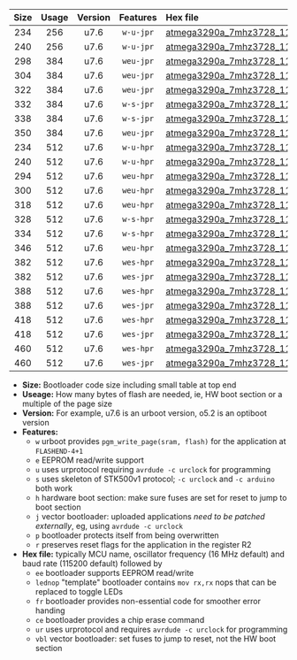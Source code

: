 |Size|Usage|Version|Features|Hex file|
|:-:|:-:|:-:|:-:|:--|
|234|256|u7.6|`w-u-jpr`|[atmega3290a_7mhz3728_115200bps_ur_vbl.hex](https://raw.githubusercontent.com/stefanrueger/urboot/main//atmega3290a_7mhz3728_115200bps_ur_vbl.hex)|
|240|256|u7.6|`w-u-jpr`|[atmega3290a_7mhz3728_115200bps_lednop_ur_vbl.hex](https://raw.githubusercontent.com/stefanrueger/urboot/main//atmega3290a_7mhz3728_115200bps_lednop_ur_vbl.hex)|
|298|384|u7.6|`weu-jpr`|[atmega3290a_7mhz3728_115200bps_ee_ur_vbl.hex](https://raw.githubusercontent.com/stefanrueger/urboot/main//atmega3290a_7mhz3728_115200bps_ee_ur_vbl.hex)|
|304|384|u7.6|`weu-jpr`|[atmega3290a_7mhz3728_115200bps_ee_lednop_ur_vbl.hex](https://raw.githubusercontent.com/stefanrueger/urboot/main//atmega3290a_7mhz3728_115200bps_ee_lednop_ur_vbl.hex)|
|322|384|u7.6|`weu-jpr`|[atmega3290a_7mhz3728_115200bps_ee_lednop_fr_ur_vbl.hex](https://raw.githubusercontent.com/stefanrueger/urboot/main//atmega3290a_7mhz3728_115200bps_ee_lednop_fr_ur_vbl.hex)|
|332|384|u7.6|`w-s-jpr`|[atmega3290a_7mhz3728_115200bps_vbl.hex](https://raw.githubusercontent.com/stefanrueger/urboot/main//atmega3290a_7mhz3728_115200bps_vbl.hex)|
|338|384|u7.6|`w-s-jpr`|[atmega3290a_7mhz3728_115200bps_lednop_vbl.hex](https://raw.githubusercontent.com/stefanrueger/urboot/main//atmega3290a_7mhz3728_115200bps_lednop_vbl.hex)|
|350|384|u7.6|`weu-jpr`|[atmega3290a_7mhz3728_115200bps_ee_lednop_fr_ce_ur_vbl.hex](https://raw.githubusercontent.com/stefanrueger/urboot/main//atmega3290a_7mhz3728_115200bps_ee_lednop_fr_ce_ur_vbl.hex)|
|234|512|u7.6|`w-u-hpr`|[atmega3290a_7mhz3728_115200bps_ur.hex](https://raw.githubusercontent.com/stefanrueger/urboot/main//atmega3290a_7mhz3728_115200bps_ur.hex)|
|240|512|u7.6|`w-u-hpr`|[atmega3290a_7mhz3728_115200bps_lednop_ur.hex](https://raw.githubusercontent.com/stefanrueger/urboot/main//atmega3290a_7mhz3728_115200bps_lednop_ur.hex)|
|294|512|u7.6|`weu-hpr`|[atmega3290a_7mhz3728_115200bps_ee_ur.hex](https://raw.githubusercontent.com/stefanrueger/urboot/main//atmega3290a_7mhz3728_115200bps_ee_ur.hex)|
|300|512|u7.6|`weu-hpr`|[atmega3290a_7mhz3728_115200bps_ee_lednop_ur.hex](https://raw.githubusercontent.com/stefanrueger/urboot/main//atmega3290a_7mhz3728_115200bps_ee_lednop_ur.hex)|
|318|512|u7.6|`weu-hpr`|[atmega3290a_7mhz3728_115200bps_ee_lednop_fr_ur.hex](https://raw.githubusercontent.com/stefanrueger/urboot/main//atmega3290a_7mhz3728_115200bps_ee_lednop_fr_ur.hex)|
|328|512|u7.6|`w-s-hpr`|[atmega3290a_7mhz3728_115200bps.hex](https://raw.githubusercontent.com/stefanrueger/urboot/main//atmega3290a_7mhz3728_115200bps.hex)|
|334|512|u7.6|`w-s-hpr`|[atmega3290a_7mhz3728_115200bps_lednop.hex](https://raw.githubusercontent.com/stefanrueger/urboot/main//atmega3290a_7mhz3728_115200bps_lednop.hex)|
|346|512|u7.6|`weu-hpr`|[atmega3290a_7mhz3728_115200bps_ee_lednop_fr_ce_ur.hex](https://raw.githubusercontent.com/stefanrueger/urboot/main//atmega3290a_7mhz3728_115200bps_ee_lednop_fr_ce_ur.hex)|
|382|512|u7.6|`wes-hpr`|[atmega3290a_7mhz3728_115200bps_ee.hex](https://raw.githubusercontent.com/stefanrueger/urboot/main//atmega3290a_7mhz3728_115200bps_ee.hex)|
|382|512|u7.6|`wes-jpr`|[atmega3290a_7mhz3728_115200bps_ee_vbl.hex](https://raw.githubusercontent.com/stefanrueger/urboot/main//atmega3290a_7mhz3728_115200bps_ee_vbl.hex)|
|388|512|u7.6|`wes-hpr`|[atmega3290a_7mhz3728_115200bps_ee_lednop.hex](https://raw.githubusercontent.com/stefanrueger/urboot/main//atmega3290a_7mhz3728_115200bps_ee_lednop.hex)|
|388|512|u7.6|`wes-jpr`|[atmega3290a_7mhz3728_115200bps_ee_lednop_vbl.hex](https://raw.githubusercontent.com/stefanrueger/urboot/main//atmega3290a_7mhz3728_115200bps_ee_lednop_vbl.hex)|
|418|512|u7.6|`wes-hpr`|[atmega3290a_7mhz3728_115200bps_ee_lednop_fr.hex](https://raw.githubusercontent.com/stefanrueger/urboot/main//atmega3290a_7mhz3728_115200bps_ee_lednop_fr.hex)|
|418|512|u7.6|`wes-jpr`|[atmega3290a_7mhz3728_115200bps_ee_lednop_fr_vbl.hex](https://raw.githubusercontent.com/stefanrueger/urboot/main//atmega3290a_7mhz3728_115200bps_ee_lednop_fr_vbl.hex)|
|460|512|u7.6|`wes-hpr`|[atmega3290a_7mhz3728_115200bps_ee_lednop_fr_ce.hex](https://raw.githubusercontent.com/stefanrueger/urboot/main//atmega3290a_7mhz3728_115200bps_ee_lednop_fr_ce.hex)|
|460|512|u7.6|`wes-jpr`|[atmega3290a_7mhz3728_115200bps_ee_lednop_fr_ce_vbl.hex](https://raw.githubusercontent.com/stefanrueger/urboot/main//atmega3290a_7mhz3728_115200bps_ee_lednop_fr_ce_vbl.hex)|

- **Size:** Bootloader code size including small table at top end
- **Useage:** How many bytes of flash are needed, ie, HW boot section or a multiple of the page size
- **Version:** For example, u7.6 is an urboot version, o5.2 is an optiboot version
- **Features:**
  + `w` urboot provides `pgm_write_page(sram, flash)` for the application at `FLASHEND-4+1`
  + `e` EEPROM read/write support
  + `u` uses urprotocol requiring `avrdude -c urclock` for programming
  + `s` uses skeleton of STK500v1 protocol; `-c urclock` and `-c arduino` both work
  + `h` hardware boot section: make sure fuses are set for reset to jump to boot section
  + `j` vector bootloader: uploaded applications *need to be patched externally*, eg, using `avrdude -c urclock`
  + `p` bootloader protects itself from being overwritten
  + `r` preserves reset flags for the application in the register R2
- **Hex file:** typically MCU name, oscillator frequency (16 MHz default) and baud rate (115200 default) followed by
  + `ee` bootloader supports EEPROM read/write
  + `lednop` "template" bootloader contains `mov rx,rx` nops that can be replaced to toggle LEDs
  + `fr` bootloader provides non-essential code for smoother error handing
  + `ce` bootloader provides a chip erase command
  + `ur` uses urprotocol and requires `avrdude -c urclock` for programming
  + `vbl` vector bootloader: set fuses to jump to reset, not the HW boot section
